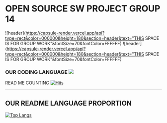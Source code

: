 # OPEN SOURCE SW PROJECT GROUP 14

![header](https://capsule-render.vercel.app/api?type=rect&color=000000&height=180&section=header&text="THIS SPACE IS FOR GROUP WORK"&fontSize=70&fontColor=FFFFFF)
![header](https://capsule-render.vercel.app/api?type=rect&color=000000&height=180&section=header&text="THIS SPACE IS FOR GROUP WORK"&fontSize=70&fontColor=FFFFFF)


### OUR CODING LANGUAGE <img src="https://img.shields.io/badge/Python-FFFFFF?style=flat&logo=Python&logoColor=black"/>

READ ME COUNTING [![Hits](https://hits.seeyoufarm.com/api/count/incr/badge.svg?url=https%3A%2F%2Fgithub.com%2Fhelloyoung25%2Fgroup14&count_bg=%2311A6B4&title_bg=%23003DE1&icon=android.svg&icon_color=%23E7E7E7&title=Open+Source+Group+14&edge_flat=false)](https://hits.seeyoufarm.com)

---
OUR README LANGUAGE PROPORTION
---
[![Top Langs](https://github-readme-stats.vercel.app/api/top-langs/?username=helloyoung25)](https://github.com/helloyoung25/github-readme-stats)


